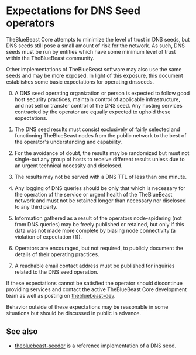 Expectations for DNS Seed operators
====================================

TheBlueBeast Core attempts to minimize the level of trust in DNS seeds,
but DNS seeds still pose a small amount of risk for the network.
As such, DNS seeds must be run by entities which have some minimum
level of trust within the TheBlueBeast community.

Other implementations of TheBlueBeast software may also use the same
seeds and may be more exposed. In light of this exposure, this
document establishes some basic expectations for operating dnsseeds.

0. A DNS seed operating organization or person is expected to follow good
host security practices, maintain control of applicable infrastructure,
and not sell or transfer control of the DNS seed. Any hosting services
contracted by the operator are equally expected to uphold these expectations.

1. The DNS seed results must consist exclusively of fairly selected and
functioning TheBlueBeast nodes from the public network to the best of the
operator's understanding and capability.

2. For the avoidance of doubt, the results may be randomized but must not
single-out any group of hosts to receive different results unless due to an
urgent technical necessity and disclosed.

3. The results may not be served with a DNS TTL of less than one minute.

4. Any logging of DNS queries should be only that which is necessary
for the operation of the service or urgent health of the TheBlueBeast
network and must not be retained longer than necessary nor disclosed
to any third party.

5. Information gathered as a result of the operators node-spidering
(not from DNS queries) may be freely published or retained, but only
if this data was not made more complete by biasing node connectivity
(a violation of expectation (1)).

6. Operators are encouraged, but not required, to publicly document the
details of their operating practices.

7. A reachable email contact address must be published for inquiries
related to the DNS seed operation.

If these expectations cannot be satisfied the operator should
discontinue providing services and contact the active TheBlueBeast
Core development team as well as posting on
[thebluebeast-dev](https://groups.google.com/forum/#!forum/thebluebeast-dev).

Behavior outside of these expectations may be reasonable in some
situations but should be discussed in public in advance.

See also
----------
- [thebluebeast-seeder](https://github.com/pooler/thebluebeast-seeder) is a reference implementation of a DNS seed.
